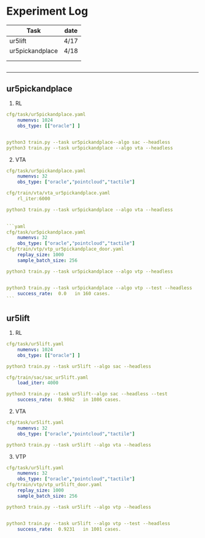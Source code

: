 # Experiment Log

| Task | date |
| --- | --- |
| ur5lift | 4/17 |
| ur5pickandplace | 4/18 |
|     |     |
|     |     |

##

---

## ur5pickandplace

1. RL
  

```yaml
cfg/task/ur5pickandplace.yaml
    numenvs: 1024
    obs_type: [["oracle"] ]


python3 train.py --task ur5pickandplace--algo sac --headless
python3 train.py --task ur5pickandplace --algo vta --headless
```

2. VTA
  

```yaml
cfg/task/ur5pickandplace.yaml
    numenvs: 32
    obs_type: ["oracle","pointcloud","tactile"]

cfg/train/vta/vta_ur5pickandplace.yaml
    rl_iter:6000

python3 train.py --task ur5pickandplace --algo vta --headless
    
```

````yaml
```yaml
cfg/task/ur5pickandplace.yaml
    numenvs: 32
    obs_type: ["oracle","pointcloud","tactile"]
cfg/train/vtp/vtp_ur5pickandplace_door.yaml
    replay_size: 1000
    sample_batch_size: 256

python3 train.py --task ur5pickandplace --algo vtp --headless


python3 train.py --task ur5pickandplace --algo vtp --test --headless 
    success_rate:  0.0   in 160 cases.
```
````

## ur5lift

1. RL
  

```yml
cfg/task/ur5lift.yaml
    numenvs: 1024
    obs_type: [["oracle"] ]

python3 train.py --task ur5lift --algo sac --headless

cfg/train/sac/sac_ur5lift.yaml
    load_iter: 4000

python3 train.py --task ur5lift--algo sac --headless --test
    success_rate:  0.9862   in 1086 cases.
```

2. VTA
  

```yaml
cfg/task/ur5lift.yaml
    numenvs: 32
    obs_type: ["oracle","pointcloud","tactile"]

python3 train.py --task ur5lift --algo vta --headless
```

3. VTP
  

```yaml
cfg/task/ur5lift.yaml
    numenvs: 32
    obs_type: ["oracle","pointcloud","tactile"]
cfg/train/vtp/vtp_ur5lift_door.yaml
    replay_size: 1000
    sample_batch_size: 256

python3 train.py --task ur5lift --algo vtp --headless


python3 train.py --task ur5lift --algo vtp --test --headless 
    success_rate:  0.9231   in 1001 cases.
```